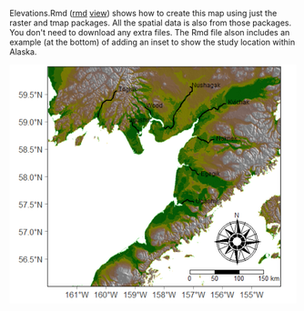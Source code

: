 Elevations.Rmd ([rmd](https://github.com/ocean-satellite-tools/alaska-maps/blob/main/Elevations.Rmd)   [view](https://raw.githack.com/ocean-satellite-tools/alaska-maps/master/Elevations.html)) shows how to create this map using just the raster and tmap packages. All the spatial data is also from those packages. You don't need to download any extra files. The Rmd file alson includes an example (at the bottom) of adding an inset to show the study location within Alaska.

![](BB_sockeye_rivers.png)
